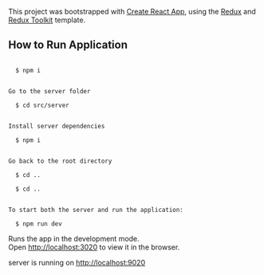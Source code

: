 This project was bootstrapped with [Create React App](https://github.com/facebook/create-react-app), using the [Redux](https://redux.js.org/) and [Redux Toolkit](https://redux-toolkit.js.org/) template.

## How to Run Application

```In the project directory:

  $ npm i


Go to the server folder

  $ cd src/server


Install server dependencies

  $ npm i


Go back to the root directory

  $ cd ..

  $ cd ..


To start both the server and run the application:

  $ npm run dev
```

Runs the app in the development mode.<br />
Open [http://localhost:3020](http://localhost:3020) to view it in the browser.<br />

server is running on [http://localhost:9020](http://localhost:9020)
